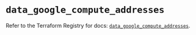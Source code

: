 # `data_google_compute_addresses`

Refer to the Terraform Registry for docs: [`data_google_compute_addresses`](https://registry.terraform.io/providers/hashicorp/google/6.5.0/docs/data-sources/compute_addresses).
